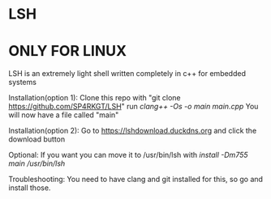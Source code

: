 # LSH
# ONLY FOR LINUX
LSH is an extremely light shell written completely in c++ for embedded systems

Installation(option 1):
Clone this repo with "git clone https://github.com/SP4RKGT/LSH"
run *clang++ -Os -o main main.cpp*
You will now have a file called "main"

Installation(option 2):
Go to https://lshdownload.duckdns.org and click the download button

Optional:
If you want you can move it to /usr/bin/lsh with *install -Dm755 main /usr/bin/lsh*

Troubleshooting:
You need to have clang and git installed for this, so go and install those.
